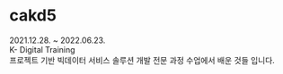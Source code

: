 # cakd5
2021.12.28. ~ 2022.06.23.  
K- Digital Training  
프로젝트 기반 빅데이터 서비스 솔루션 개발 전문 과정 수업에서 배운 것들 입니다.
